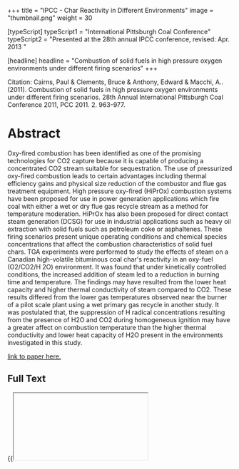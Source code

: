 +++
title = "IPCC - Char Reactivity in Different Environments"
image = "thumbnail.png"
weight = 30

[typeScript] 
typeScript1 = "International Pittsburgh Coal Conference" 
typeScript2 = "Presented at the 28th annual IPCC conference, revised: Apr. 2013 "

[headline]
headline = "Combustion of solid fuels in high pressure oxygen environments under different firing scenarios"
+++

Citation: Cairns, Paul & Clements, Bruce & Anthony, Edward & Macchi, A.. (2011). Combustion of solid fuels in high pressure oxygen environments under different firing scenarios. 28th Annual International Pittsburgh Coal Conference 2011, PCC 2011. 2. 963-977. 

# Abstract

Oxy-fired combustion has been identified as one of the promising technologies for CO2 capture because it is capable of producing a concentrated CO2 stream suitable for sequestration. The use of pressurized oxy-fired combustion leads to certain advantages including thermal efficiency gains and physical size reduction of the combustor and flue gas treatment equipment. High pressure oxy-fired (HiPrOx) combustion systems have been proposed for use in power generation applications which fire coal with either a wet or dry flue gas recycle stream as a method for temperature moderation. HiPrOx has also been proposed for direct contact steam generation (DCSG) for use in industrial applications such as heavy oil extraction with solid fuels such as petroleum coke or asphaltenes. These firing scenarios present unique operating conditions and chemical species concentrations that affect the combustion characteristics of solid fuel chars. TGA experiments were performed to study the effects of steam on a Canadian high-volatile bituminous coal char's reactivity in an oxy-fuel (O2/CO2/H 2O) environment. It was found that under kinetically controlled conditions, the increased addition of steam led to a reduction in burning time and temperature. The findings may have resulted from the lower heat capacity and higher thermal conductivity of steam compared to CO2. These results differed from the lower gas temperatures observed near the burner of a pilot scale plant using a wet primary gas recycle in another study. It was postulated that, the suppression of H radical concentrations resulting from the presence of H2O and CO2 during homogeneous ignition may have a greater affect on combustion temperature than the higher thermal conductivity and lower heat capacity of H2O present in the environments investigated in this study.

[link to paper here.](https://www.researchgate.net/publication/289624491_Combustion_of_solid_fuels_in_high_pressure_oxygen_environments_under_different_firing_scenarios)

## Full Text

{{<iframe IPCC.pdf>}}